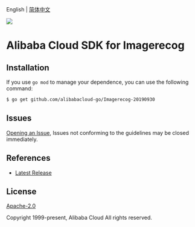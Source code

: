 English | [简体中文](README-CN.md)

![](https://aliyunsdk-pages.alicdn.com/icons/AlibabaCloud.svg)

# Alibaba Cloud SDK for Imagerecog

## Installation
If you use `go mod` to manage your dependence, you can use the following command:

```sh
$ go get github.com/alibabacloud-go/Imagerecog-20190930
```

## Issues
[Opening an Issue](https://github.com/aliyun/alibabacloud-sdk/issues/new), Issues not conforming to the guidelines may be closed immediately.

## References
* [Latest Release](https://github.com/aliyun/alibabacloud-sdk)

## License
[Apache-2.0](http://www.apache.org/licenses/LICENSE-2.0)

Copyright 1999-present, Alibaba Cloud All rights reserved.